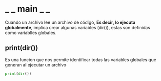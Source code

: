 # _ _ main _ _ 

Cuando un archivo lee un archivo  de código, **Es decir, lo ejecuta globalmente**, implica crear algunas variables (dir()), estas son definidas como variablles globales.

## print(dir())

Es una funcion que nos permite identificar todas las variables globales que generan al ejecutar un archivo 

```python
print(dir())
```


